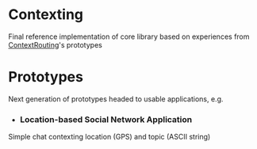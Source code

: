 # Contexting
Final reference implementation of core library based on experiences from [ContextRouting][b61004fc]'s prototypes

  [b61004fc]: https://github.com/stefanhans/ContextRouting/ "ContextRouting"

# Prototypes
Next generation of prototypes headed to usable applications, e.g.

- ### Location-based Social Network Application
Simple chat contexting location (GPS) and topic (ASCII string)

